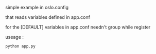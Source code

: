 simple example in oslo.config

that reads variables defined in app.conf

for the [DEFAULT] variables in app.conf needn't group while register

useage :
```
python app.py
```
